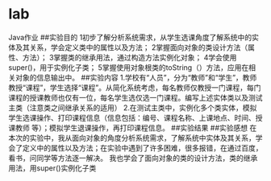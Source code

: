 # lab
Java作业
##实验目的
1初步了解分析系统需求，从学生选课角度了解系统中的实体及其关系，学会定义类中的属性以及方法；
2掌握面向对象的类设计方法（属性、方法）；
3掌握类的继承用法，通过构造方法实例化对象；
4学会使用super()，用于实例化子类；
5掌握使用对象根类的toString（）方法，应用在相关对象的信息输出中。
##实验内容
1.学校有“人员”，分为“教师”和“学生”，教师教授“课程”，学生选择“课程”。从简化系统考虑，每名教师仅教授一门课程，每门课程的授课教师也仅有一位，每名学生选仅选一门课程。编写上述实体类以及测试主类（注意类之间继承关系的适用）
2.在测试主类中，实例化多个类实体，模拟学生选课操作、打印课程信息（信息包括：编号、课程名称、上课地点、时间、授课教师 等）；模拟学生退课操作，再打印课程信息。
##实验结果
##实验感想
在本次的实验中，我从面向对象的角度分析系统需求，了解系统中实体及其关系，学会了定义中的属性以及方法；在实验中遇到了许多困难，很多报错，在通过百度，看书，问同学等方法逐一解决。
我也学会了面向对象的类的设计方法，类的继承用法，用super()实例化子类
